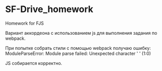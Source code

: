 # SF-Drive_homework
Homework for FJS

Вариант аккордеона с использованием js для выполнения задания по webpack.

При попытке собрать стили с помощью webpack получаю ошибку: 
ModuleParseError: Module parse failed: Unexpected character ' ' (1:0)

JS собирается корректно.